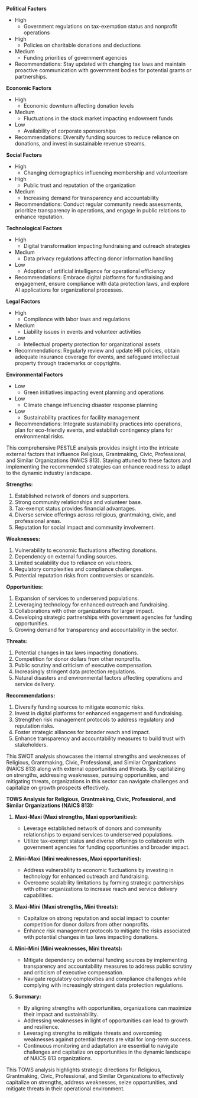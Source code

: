 **Political Factors**
- High
  - Government regulations on tax-exemption status and nonprofit operations
- High
  - Policies on charitable donations and deductions
- Medium
  - Funding priorities of government agencies
- Recommendations: Stay updated with changing tax laws and maintain proactive communication with government bodies for potential grants or partnerships.

**Economic Factors**
- High
  - Economic downturn affecting donation levels
- Medium
  - Fluctuations in the stock market impacting endowment funds
- Low
  - Availability of corporate sponsorships
- Recommendations: Diversify funding sources to reduce reliance on donations, and invest in sustainable revenue streams.

**Social Factors**
- High
  - Changing demographics influencing membership and volunteerism
- High
  - Public trust and reputation of the organization
- Medium
  - Increasing demand for transparency and accountability
- Recommendations: Conduct regular community needs assessments, prioritize transparency in operations, and engage in public relations to enhance reputation.

**Technological Factors**
- High
  - Digital transformation impacting fundraising and outreach strategies
- Medium
  - Data privacy regulations affecting donor information handling
- Low
  - Adoption of artificial intelligence for operational efficiency
- Recommendations: Embrace digital platforms for fundraising and engagement, ensure compliance with data protection laws, and explore AI applications for organizational processes.

**Legal Factors**
- High
  - Compliance with labor laws and regulations
- Medium
  - Liability issues in events and volunteer activities
- Low
  - Intellectual property protection for organizational assets
- Recommendations: Regularly review and update HR policies, obtain adequate insurance coverage for events, and safeguard intellectual property through trademarks or copyrights.

**Environmental Factors**
- Low
  - Green initiatives impacting event planning and operations
- Low
  - Climate change influencing disaster response planning
- Low
  - Sustainability practices for facility management
- Recommendations: Integrate sustainability practices into operations, plan for eco-friendly events, and establish contingency plans for environmental risks.

This comprehensive PESTLE analysis provides insight into the intricate external factors that influence Religious, Grantmaking, Civic, Professional, and Similar Organizations (NAICS 813). Staying attuned to these factors and implementing the recommended strategies can enhance readiness to adapt to the dynamic industry landscape.

**Strengths:**
1. Established network of donors and supporters.
2. Strong community relationships and volunteer base.
3. Tax-exempt status provides financial advantages.
4. Diverse service offerings across religious, grantmaking, civic, and professional areas.
5. Reputation for social impact and community involvement.

**Weaknesses:**
1. Vulnerability to economic fluctuations affecting donations.
2. Dependency on external funding sources.
3. Limited scalability due to reliance on volunteers.
4. Regulatory complexities and compliance challenges.
5. Potential reputation risks from controversies or scandals.

**Opportunities:**
1. Expansion of services to underserved populations.
2. Leveraging technology for enhanced outreach and fundraising.
3. Collaborations with other organizations for larger impact.
4. Developing strategic partnerships with government agencies for funding opportunities.
5. Growing demand for transparency and accountability in the sector.

**Threats:**
1. Potential changes in tax laws impacting donations.
2. Competition for donor dollars from other nonprofits.
3. Public scrutiny and criticism of executive compensation.
4. Increasingly stringent data protection regulations.
5. Natural disasters and environmental factors affecting operations and service delivery.

**Recommendations:**
1. Diversify funding sources to mitigate economic risks.
2. Invest in digital platforms for enhanced engagement and fundraising.
3. Strengthen risk management protocols to address regulatory and reputation risks.
4. Foster strategic alliances for broader reach and impact.
5. Enhance transparency and accountability measures to build trust with stakeholders.

This SWOT analysis showcases the internal strengths and weaknesses of Religious, Grantmaking, Civic, Professional, and Similar Organizations (NAICS 813) along with external opportunities and threats. By capitalizing on strengths, addressing weaknesses, pursuing opportunities, and mitigating threats, organizations in this sector can navigate challenges and capitalize on growth prospects effectively.

**TOWS Analysis for Religious, Grantmaking, Civic, Professional, and Similar Organizations (NAICS 813):**

1. **Maxi-Maxi (Maxi strengths, Maxi opportunities):**
   - Leverage established network of donors and community relationships to expand services to underserved populations.
   - Utilize tax-exempt status and diverse offerings to collaborate with government agencies for funding opportunities and broader impact.

2. **Mini-Maxi (Mini weaknesses, Maxi opportunities):**
   - Address vulnerability to economic fluctuations by investing in technology for enhanced outreach and fundraising.
   - Overcome scalability limitations by forming strategic partnerships with other organizations to increase reach and service delivery capabilities.

3. **Maxi-Mini (Maxi strengths, Mini threats):**
   - Capitalize on strong reputation and social impact to counter competition for donor dollars from other nonprofits.
   - Enhance risk management protocols to mitigate the risks associated with potential changes in tax laws impacting donations.

4. **Mini-Mini (Mini weaknesses, Mini threats):**
   - Mitigate dependency on external funding sources by implementing transparency and accountability measures to address public scrutiny and criticism of executive compensation.
   - Navigate regulatory complexities and compliance challenges while complying with increasingly stringent data protection regulations.

5. **Summary:**
   - By aligning strengths with opportunities, organizations can maximize their impact and sustainability.
   - Addressing weaknesses in light of opportunities can lead to growth and resilience.
   - Leveraging strengths to mitigate threats and overcoming weaknesses against potential threats are vital for long-term success.
   - Continuous monitoring and adaptation are essential to navigate challenges and capitalize on opportunities in the dynamic landscape of NAICS 813 organizations.

This TOWS analysis highlights strategic directions for Religious, Grantmaking, Civic, Professional, and Similar Organizations to effectively capitalize on strengths, address weaknesses, seize opportunities, and mitigate threats in their operational environment.

